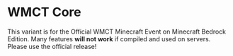 # WMCT Core

This variant is for the Official WMCT Minecraft Event on Minecraft Bedrock Edition. Many features **will not work** if compiled and used on servers. Please use the official release!